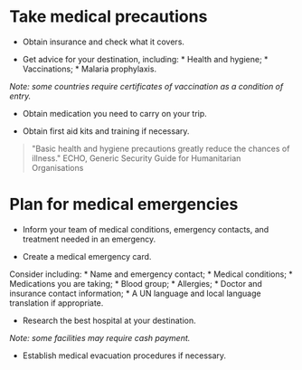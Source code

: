 [Title]: # (Medical)
[Order]: # (4)

# Take medical precautions

*	Obtain insurance and check what it covers.

*   Get advice for your destination, including: 
		*	Health and hygiene;
		*	Vaccinations;
        *	Malaria prophylaxis.
        
*Note: some countries require certificates of vaccination as a condition of entry.*

*   Obtain medication you need to carry on your trip.

*	Obtain first aid kits and training if necessary. 

> "Basic health and hygiene precautions greatly reduce
the chances of illness." ECHO, Generic Security Guide for Humanitarian Organisations

# Plan for medical emergencies 

*   Inform your team of medical conditions, emergency contacts, and treatment needed in an emergency.

*   Create a medical emergency card. 

Consider including:
		*	Name and emergency contact;
		*	Medical conditions; 
		*	Medications you are taking;
		*	Blood group;
		*	Allergies; 
		*	Doctor and insurance contact information;
        *	A UN language and local language translation if appropriate. 

*	Research the best hospital at your destination.

*Note: some facilities may require cash payment.*

*	Establish medical evacuation procedures if necessary.




